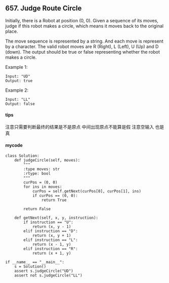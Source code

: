 ## 657. Judge Route Circle

Initially, there is a Robot at position (0, 0). Given a sequence of its moves, judge if this robot makes a circle, which means it moves back to the original place.

The move sequence is represented by a string. And each move is represent by a character. The valid robot moves are R (Right), L (Left), U (Up) and D (down). The output should be true or false representing whether the robot makes a circle.

Example 1:

```
Input: "UD"
Output: true
```

Example 2:

```
Input: "LL"
Output: false
```
#### tips
注意只需要判断最终的结果是不是原点 中间出现原点不能算是假 注意空输入 也是真

#### mycode

```
class Solution:
    def judgeCircle(self, moves):
        """
        :type moves: str
        :rtype: bool
        """
        curPos = (0, 0)
        for ins in moves:
            curPos = self.getNext(curPos[0], curPos[1], ins)
            if curPos == (0, 0):
                return True

        return False

    def getNext(self, x, y, instruction):
        if instruction == "U":
            return (x, y - 1)
        elif instruction == "D":
            return (x, y + 1)
        elif instruction == "L":
            return (x - 1, y)
        elif instruction == "R":
            return (x + 1, y)

if __name__ == "__main__":
    s = Solution()
    assert s.judgeCircle("UD")
    assert not s.judgeCircle("LL")
```
